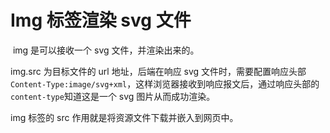 # Img 标签渲染 svg 文件

​ img 是可以接收一个 svg 文件，并渲染出来的。

img.src 为目标文件的 url 地址，后端在响应 svg 文件时，需要配置响应头部`Content-Type:image/svg+xml`，这样浏览器接收到响应报文后，通过响应头部的`content-type`知道这是一个 svg 图片从而成功渲染。

img 标签的 src 作用就是将资源文件下载并嵌入到网页中。
